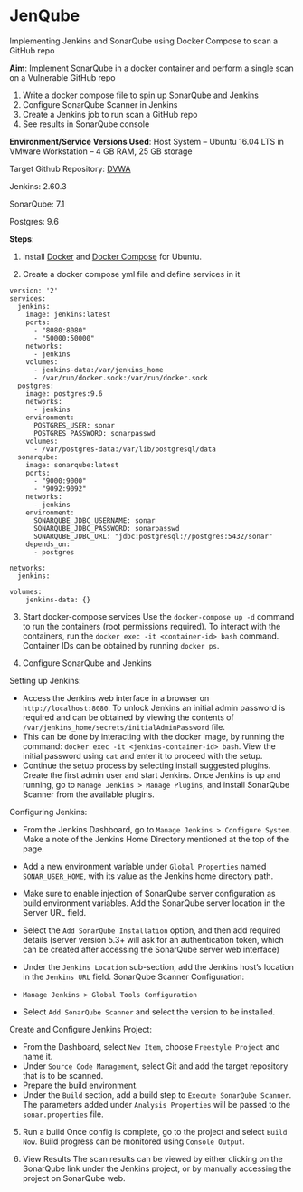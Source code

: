 # JenQube
Implementing Jenkins and SonarQube using Docker Compose to scan a GitHub repo


**Aim**: Implement SonarQube in a docker container and perform a single scan on a Vulnerable GitHub repo
1.	Write a docker compose file to spin up SonarQube and Jenkins
2.	Configure SonarQube Scanner in Jenkins
3.	Create a Jenkins job to run scan a GitHub repo
4.	See results in SonarQube console


**Environment/Service Versions Used**:
Host System – Ubuntu 16.04 LTS in VMware Workstation – 4 GB RAM, 25 GB storage 

Target Github Repository: [DVWA](https://github.com/ethicalhack3r/DVWA)

Jenkins: 2.60.3

SonarQube: 7.1

Postgres: 9.6


**Steps**:
1. Install [Docker](https://www.digitalocean.com/community/tutorials/how-to-install-and-use-docker-on-ubuntu-16-04) and [Docker Compose](https://www.digitalocean.com/community/tutorials/how-to-install-docker-compose-on-ubuntu-16-04) for Ubuntu.

2. Create a docker compose yml file and define services in it
```
version: '2'
services:
  jenkins:
    image: jenkins:latest
    ports:
      - "8080:8080"
      - "50000:50000"
    networks:
      - jenkins
    volumes:
      - jenkins-data:/var/jenkins_home
      - /var/run/docker.sock:/var/run/docker.sock
  postgres:
    image: postgres:9.6
    networks:
      - jenkins
    environment:
      POSTGRES_USER: sonar
      POSTGRES_PASSWORD: sonarpasswd
    volumes:
      - /var/postgres-data:/var/lib/postgresql/data
  sonarqube:
    image: sonarqube:latest
    ports:
      - "9000:9000"
      - "9092:9092"
    networks:
      - jenkins
    environment:
      SONARQUBE_JDBC_USERNAME: sonar
      SONARQUBE_JDBC_PASSWORD: sonarpasswd
      SONARQUBE_JDBC_URL: "jdbc:postgresql://postgres:5432/sonar"
    depends_on:
      - postgres

networks:
  jenkins:

volumes:
    jenkins-data: {}
```


3. Start docker-compose services
Use the `docker-compose up -d` command to run the containers (root permissions required).
To interact with the containers, run the `docker exec -it <container-id> bash` command. Container IDs can be obtained by running `docker ps`.  

4. Configure SonarQube and Jenkins

Setting up Jenkins:
- Access the Jenkins web interface in a browser on `http://localhost:8080`. To unlock Jenkins an initial admin password is required and can be obtained by viewing the contents of `/var/jenkins_home/secrets/initialAdminPassword` file. 
- This can be done by interacting with the docker image, by running the command: `docker exec -it <jenkins-container-id> bash`. View the initial password using `cat` and enter it to proceed with the setup.
- Continue the setup process by selecting install suggested plugins. Create the first admin user and start Jenkins. Once Jenkins is up and running, go to `Manage Jenkins > Manage Plugins`, and install SonarQube Scanner from the available plugins.

Configuring Jenkins:
- From the Jenkins Dashboard, go to `Manage Jenkins > Configure System`. Make a note of the Jenkins Home Directory mentioned at the top of the page.
- Add a new environment variable under `Global Properties` named `SONAR_USER_HOME`, with its value as the Jenkins home directory path.
 
- Make sure to enable injection of SonarQube server configuration as build environment variables. Add the SonarQube server location in the Server URL field.   
- Select the `Add SonarQube Installation` option, and then add required details (server version 5.3+ will ask for an authentication token, which can be created after accessing the SonarQube server web interface)
 
- Under the `Jenkins Location` sub-section, add the Jenkins host’s location in the `Jenkins URL` field.
SonarQube Scanner Configuration:
- `Manage Jenkins > Global Tools Configuration`
- Select `Add SonarQube Scanner` and select the version to be installed.  

Create and Configure Jenkins Project:
- From the Dashboard, select `New Item`, choose `Freestyle Project` and name it.
- Under `Source Code Management`, select Git and add the target repository that is to be scanned.  
- Prepare the build environment.  
- Under the `Build` section, add a build step to `Execute SonarQube Scanner`. The parameters added under `Analysis Properties` will be passed to the `sonar.properties` file.  


5. Run a build
Once config is complete, go to the project and select `Build Now`. Build progress can be monitored using `Console Output`.  


6. View Results
The scan results can be viewed by either clicking on the SonarQube link under the Jenkins project, or by manually accessing the project on SonarQube web.
